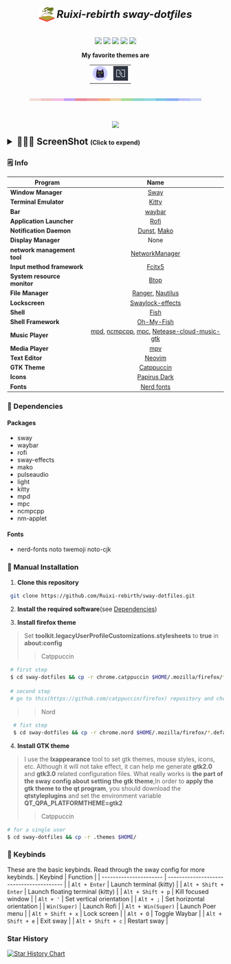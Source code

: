 <h2 align="center">
<img src="./show/sway-logo.png" width="36px" style="vertical-align:middle;"> <b style="font-size:24px;line-height:24px;vertical-align:middle;"><i>Ruixi-rebirth sway-dotfiles</i></b>
</h2>
<p align=center style="margin-top:36px">	  
  <img src="https://img.shields.io/github/stars/Ruixi-rebirth/sway-dotfiles?color=dd864a&labelColor=202328&style=for-the-badge">
  <img src="https://img.shields.io/github/forks/Ruixi-rebirth/sway-dotfiles?color=82aaff&labelColor=202328&style=for-the-badge">
  <img src="https://img.shields.io/github/issues/Ruixi-rebirth/sway-dotfiles?color=bf616a&labelColor=202328&style=for-the-badge">
  <img src="https://img.shields.io/github/issues-pr/Ruixi-rebirth/sway-dotfiles?color=c792ea&labelColor=202328&style=for-the-badge">
  <img src="https://img.shields.io/github/license/Ruixi-rebirth/sway-dotfiles?color=15121C&labelColor=202328&style=for-the-badge">  
</p>
<p align="center"><b>My favorite themes are</b></p>
<div style="margin:0 auto;width:120px">
<table align="center" cellpadding="0" cellspacing="0">
  <tr>
      <td style="border:none;">
      <img src="./show/Catppuccin-logo.png" width="34px">
      </td>
      <td style="border:none;">
      <img src="./show/nord-logo.png" width="34px">
      </td>
  </tr>
</table>
</div>
<p align="center">
<img src="./show/macchiato.png" style="margin-top:20px;" width="400px">
</p>
<p align="center">
<img src="./show/show.gif" style="margin-top:30px">
</p>


<details style="font-size:1.5em;line-height:1.43">
<summary><b>🧑🏾‍🎨 ScreenShot <span style="font-size:14px;">(Click to expend) </span> </b> </summary>

![](./show/show12.png)

![](./show/show5.png)

![](./show/show9.png)

![](./show/show11.png)

![](./show/show6.png)

![](./show/show7.png)

![](./show/show8.png)
</details>

### 🗒️ Info

|Program|Name|
| - | :--: |
|**Window Manager**|[Sway](https://github.com/swaywm/sway)|
|**Terminal Emulator**|[Kitty](https://github.com/kovidgoyal/kitty)|
|**Bar**|[waybar](https://github.com/Alexays/Waybar)|
|**Application Launcher**|[Rofi](https://github.com/davatorium/rofi)|
|**Notification Daemon**|[Dunst](https://github.com/dunst-project/dunst), [Mako](https://github.com/emersion/mako)|
|**Display Manager**|None|
|**network management tool**|[NetworkManager](https://networkmanager.dev/)|
|**Input method framework**|[Fcitx5](https://github.com/fcitx/fcitx5)|
|**System resource monitor**|[Btop](https://github.com/aristocratos/btop)|
|**File Manager**|[Ranger](https://github.com/ranger/ranger), [Nautilus](https://wiki.gnome.org/action/show/Apps/Files?action=show&redirect=Apps%2FNautilus)|
|**Lockscreen**|[Swaylock-effects](https://github.com/mortie/swaylock-effects)|
|**Shell**|[Fish](https://github.com/fish-shell/fish-shell)|
|**Shell Framework**|[Oh-My-Fish](https://github.com/oh-my-fish/oh-my-fish)|
|**Music Player**|[mpd](https://github.com/MusicPlayerDaemon/MPD), [ncmpcpp](https://github.com/ncmpcpp/ncmpcpp), [mpc](https://github.com/MusicPlayerDaemon/mpc), [Netease-cloud-music-gtk](https://github.com/gmg137/netease-cloud-music-gtk)|
|**Media Player**|[mpv](https://github.com/mpv-player/mpv)|
|**Text Editor**|[Neovim](https://github.com/neovim/neovim)|
|**GTK Theme**|[Catppuccin](https://github.com/catppuccin/gtk)|
|**Icons**|[Papirus Dark](https://github.com/PapirusDevelopmentTeam/papirus-icon-theme)|
|**Fonts**|[Nerd fonts](https://github.com/ryanoasis/nerd-fonts)|

### 🔨 Dependencies
#### Packages
  - sway
  - waybar
  - rofi
  - sway-effects
  - mako
  - pulseaudio
  - light
  - kitty
  - mpd
  - mpc
  - ncmpcpp
  - nm-applet
#### Fonts
  - nerd-fonts noto twemoji noto-cjk
 
### 🚀 Manual Installation
1. **Clone this repository**
```bash
 git clone https://github.com/Ruixi-rebirth/sway-dotfiles.git
```
2. **Install the required software**(see [Dependencies](#))

3. **Install firefox theme**

> Set **toolkit.legacyUserProfileCustomizations.stylesheets** to **true** in **about:config**
>> Catppuccin 
  ```bash
   # first step 
   $ cd sway-dotfiles && cp -r chrome.catppuccin $HOME/.mozilla/firefox/*.default-release/
   
   # second step
   # go to this(https://github.com/catppuccin/firefox) repository and choose your favorite color  
  ```

>> Nord 
  ```bash
    # fist step
    $ cd sway-dotfiles && cp -r chrome.nord $HOME/.mozilla/firefox/*.default-release/ 
  ```
4. **Install GTK theme**
> I use the **lxappearance** tool to set gtk themes, mouse styles, icons, etc. Although it will not take effect, it can help me generate **gtk2.0** and **gtk3.0** related configuration files. What really works is **the part of the sway config about setting the gtk theme**,In order to **apply the gtk theme to the qt program**, you should download the **qtstyleplugins** and set the environment variable **QT_QPA_PLATFORMTHEME=gtk2**
>> Catppuccin

```bash
# for a single user 
$ cd sway-dotfiles && cp -r .themes $HOME/
```
### 🔑 Keybinds 
These are the basic keybinds. Read through the sway config for more keybinds.
|        Keybind         |                 Function                 |
| ---------------------- | ---------------------------------------- |
| `Alt + Enter`          | Launch terminal (kitty)                  |
| `Alt + Shift + Enter`  | Launch floating terminal (kitty)         |
| `Alt + Shift + p`      | Kill focused window                      |
| `Alt + '`              | Set vertical orientation                 |
| `Alt + ;`              | Set horizontal orientation               |
| `Win(Super)`           | Launch Rofi                              |
| `Alt + Win(Super)`     | Launch Poer menu                         |
| `Alt + Shift + x`      | Lock screen                              |
| `Alt + O`              | Toggle Waybar                            |
| `Alt + Shift + e`      | Exit sway                                |
| `Alt + Shift + c`      | Restart sway                             |

### Star History
[![Star History Chart](https://api.star-history.com/svg?repos=Ruixi-rebirth/sway-dotfiles&type=Date)](https://star-history.com/#Ruixi-rebirth/sway-dotfiles&Date)

